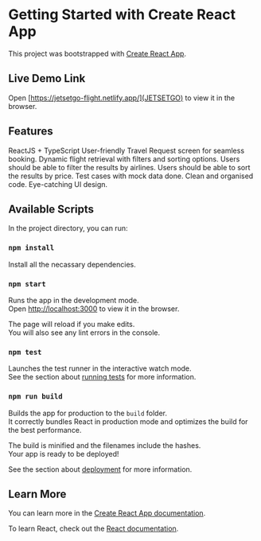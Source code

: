 # Getting Started with Create React App

This project was bootstrapped with [Create React App](https://github.com/facebook/create-react-app).

## Live Demo Link

Open [https://jetsetgo-flight.netlify.app/](JETSETGO) to view it in the browser.

## Features

   ReactJS + TypeScript
   User-friendly Travel Request screen for seamless booking.
   Dynamic flight retrieval with filters and sorting options.
   Users should be able to filter the results by airlines. 
   Users should be able to sort the results by price.
   Test cases with mock data done.
   Clean and organised code.
   Eye-catching UI design. 


## Available Scripts

In the project directory, you can run:

### `npm install`

Install all the necassary dependencies.

### `npm start`

Runs the app in the development mode.\
Open [http://localhost:3000](http://localhost:3000) to view it in the browser.

The page will reload if you make edits.\
You will also see any lint errors in the console.

### `npm test`

Launches the test runner in the interactive watch mode.\
See the section about [running tests](https://facebook.github.io/create-react-app/docs/running-tests) for more information.

### `npm run build`

Builds the app for production to the `build` folder.\
It correctly bundles React in production mode and optimizes the build for the best performance.

The build is minified and the filenames include the hashes.\
Your app is ready to be deployed!

See the section about [deployment](https://facebook.github.io/create-react-app/docs/deployment) for more information.

## Learn More

You can learn more in the [Create React App documentation](https://facebook.github.io/create-react-app/docs/getting-started).

To learn React, check out the [React documentation](https://reactjs.org/).
